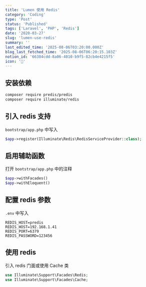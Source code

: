 ```yaml
---
title: 'Lumen 使用 Redis'
category: 'Coding'
type: 'Post'
status: 'Published'
tags: ['Laravel', 'PHP', 'Redis']
date: '2020-03-27'
slug: 'lumen-use-redis'
summary: ''
last_edited_time: '2025-08-06T03:20:00.000Z'
blog_last_fetched_time: '2025-08-06T06:20:15.103Z'
notion_id: '66384cdd-8a06-4010-b9f5-82cb4e4215f5'
icon: '📇'
---
```


## 安装依赖

```bash
composer require predis/predis
composer require illuminate/redis
```

## 引入 redis 支持

`bootstrap/app.php` 中写入

```php
$app->register(Illuminate\Redis\RedisServiceProvider::class);
```

## 启用辅助函数

打开 `bootstrap/app.php` 中的注释

```php
$app->withFacades()
$app->withEloquent()
```

## 配置 redis 参数

`.env` 中写入

```text
REDIS_HOST=predis
REDIS_HOST=192.168.1.41
REDIS_PORT=6379
REDIS_PASSWORD=123456
```

## 使用 redis

引入 redis 门面或使用 Cache 类

```php
use Illuminate\Support\Facades\Redis;
use Illuminate\Support\Facades\Cache;
```
